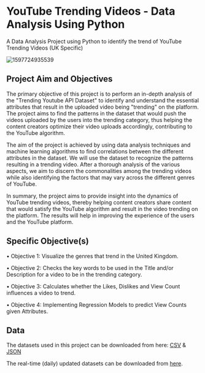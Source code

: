 # YouTube Trending Videos - Data Analysis Using Python
A Data Analysis Project using Python to identify the trend of YouTube Trending Videos (UK Specific)

![1597724935539](https://github.com/its-imthiyas/YouTube_Trending_Videos-Data-Analysis-Using-Python/assets/84977554/6071a4d9-3956-4f54-871d-db73269fc5d7)

## Project Aim and Objectives
The primary objective of this project is to perform an in-depth analysis of the "Trending Youtube API Dataset" to identify and understand the essential attributes that result in the uploaded video being "trending" on the platform. The project aims to find the patterns in the dataset that would push the videos uploaded by the users into the trending category, thus helping the content creators optimize their video uploads accordingly, contributing to the YouTube algorithm.

The aim of the project is achieved by using data analysis techniques and machine learning algorithms to find correlations between the different attributes in the dataset. We will use the dataset to recognize the patterns resulting in a trending video. After a thorough analysis of the various aspects, we aim to discern the commonalities among the trending videos while also identifying the factors that may vary across the different genres of YouTube.

In summary, the project aims to provide insight into the dynamics of YouTube trending videos, thereby helping content creators share content that would satisfy the YouTube algorithm and result in the video trending on the platform. The results will help in improving the experience of the users and the YouTube platform.

## Specific Objective(s)
• Objective 1: Visualize the genres that trend in the United Kingdom.

• Objective 2: Checks the key words to be used in the Title and/or Description for a video to be in the trending category.

• Objective 3: Calculates whether the Likes, Dislikes and View Count influences a video to trend.

• Objective 4: Implementing Regression Models to predict View Counts given Attributes.

## Data
The datasets used in this project can be downloaded from here: [CSV](https://drive.google.com/file/d/1Oo5Ho4oLU4cLumrZ0tcJcUQpH0kmE248/view?usp=share_link) & [JSON](https://drive.google.com/file/d/1xo2UA1aBRfY11YhgaRC68fvTnBE347Rt/view?usp=share_link)

The real-time (daily) updated datasets can be downloaded from [here](https://www.kaggle.com/datasets/rsrishav/youtube-trending-video-dataset/versions/1212).
